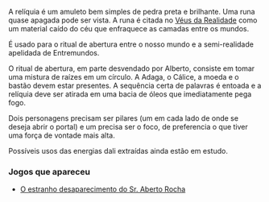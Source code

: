 A relíquia é um amuleto bem simples de pedra preta e brilhante. Uma runa quase apagada pode ser vista. A runa é citada no [Véus da Realidade](../../livros/veus_da_realidade/index.md) como um material caído do céu que enfraquece as camadas entre os mundos.

É usado para o ritual de abertura entre o nosso mundo e a semi-realidade apelidada de Entremundos. 

O ritual de abertura, em parte desvendado por Alberto, consiste  em tomar uma mistura de raízes em um círculo. A Adaga, o Cálice, a moeda e o bastão devem estar presentes. A sequência certa de palavras é entoada e a relíquia deve ser atirada em uma bacia de óleos que imediatamente pega fogo.

Dois personagens precisam ser pilares (um em cada lado de onde se deseja abrir o portal) e um precisa ser o foco, de preferencia o que tiver uma força de vontade mais alta. 

Possíveis usos das energias dali extraídas ainda estão em estudo.
### Jogos que apareceu
- [O estranho desaparecimento do Sr. Aberto Rocha](../../../../jogos/00_piloto/index.md)
